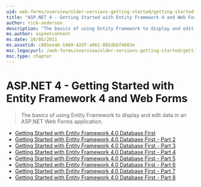 ```yaml
---
uid: web-forms/overview/older-versions-getting-started/getting-started-with-ef/index
title: "ASP.NET 4 - Getting Started with Entity Framework 4 and Web Forms | Microsoft Docs"
author: rick-anderson
description: "The basics of using Entity Framework to display and edit data in an ASP.NET Web Forms application."
ms.author: aspnetcontent
ms.date: 10/05/2011
ms.assetid: c801eeab-1469-42d7-a961-082dbbf4683e
msc.legacyurl: /web-forms/overview/older-versions-getting-started/getting-started-with-ef
msc.type: chapter
---
```

ASP.NET 4 - Getting Started with Entity Framework 4 and Web Forms
====================
> The basics of using Entity Framework to display and edit data in an ASP.NET Web Forms application.


- [Getting Started with Entity Framework 4.0 Database First](the-entity-framework-and-aspnet-getting-started-part-1.md)
- [Getting Started with Entity Framework 4.0 Database First - Part 2](the-entity-framework-and-aspnet-getting-started-part-2.md)
- [Getting Started with Entity Framework 4.0 Database First - Part 3](the-entity-framework-and-aspnet-getting-started-part-3.md)
- [Getting Started with Entity Framework 4.0 Database First - Part 4](the-entity-framework-and-aspnet-getting-started-part-4.md)
- [Getting Started with Entity Framework 4.0 Database First - Part 5](the-entity-framework-and-aspnet-getting-started-part-5.md)
- [Getting Started with Entity Framework 4.0 Database First - Part 6](the-entity-framework-and-aspnet-getting-started-part-6.md)
- [Getting Started with Entity Framework 4.0 Database First - Part 7](the-entity-framework-and-aspnet-getting-started-part-7.md)
- [Getting Started with Entity Framework 4.0 Database First - Part 8](the-entity-framework-and-aspnet-getting-started-part-8.md)
